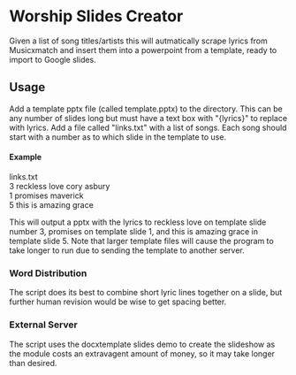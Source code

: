 # Worship Slides Creator

Given a list of song titles/artists this will autmatically scrape lyrics from Musicxmatch and 
insert them into a powerpoint from a template, ready to import to Google slides. 

## Usage
Add a template pptx file (called template.pptx) to the directory. This can be any number of 
slides long but must have a text box with "{lyrics}" to replace with lyrics. Add a file called 
"links.txt" with a list of songs. Each song should start with a number as to which slide
in the template to use.

#### Example

links.txt \
3 reckless love cory asbury \
1 promises maverick \
5 this is amazing grace 

This will output a pptx with the lyrics to reckless love on template slide number 3, promises on 
template slide 1, and this is amazing grace in template slide 5. Note that larger template files
will cause the program to take longer to run due to sending the template to another server.

### Word Distribution
The script does its best to combine short lyric lines together on a slide, but further human
revision would be wise to get spacing better.

### External Server
The script uses the docxtemplate slides demo to create the slideshow as the module costs an extravagent
amount of money, so it may take longer than desired.